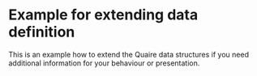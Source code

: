 # Example for extending data definition

This is an example how to extend the Quaire data structures if you need additional information for your behaviour
or presentation.
